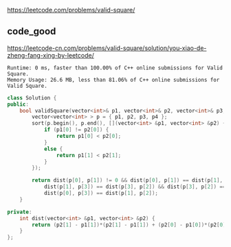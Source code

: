 
https://leetcode.com/problems/valid-square/

## code_good

https://leetcode-cn.com/problems/valid-square/solution/you-xiao-de-zheng-fang-xing-by-leetcode/

```
Runtime: 0 ms, faster than 100.00% of C++ online submissions for Valid Square.
Memory Usage: 26.6 MB, less than 81.06% of C++ online submissions for Valid Square.
```

```cpp
class Solution {
public:
    bool validSquare(vector<int>& p1, vector<int>& p2, vector<int>& p3, vector<int>& p4) {
        vector<vector<int> > p = { p1, p2, p3, p4 };
        sort(p.begin(), p.end(), [](vector<int> &p1, vector<int> &p2) { 
            if (p1[0] != p2[0]) {
                return p1[0] < p2[0];
            }
            else {
                return p1[1] < p2[1];
            }
        });

        return dist(p[0], p[1]) != 0 && dist(p[0], p[1]) == dist(p[1], p[3]) &&
            dist(p[1], p[3]) == dist(p[3], p[2]) && dist(p[3], p[2]) == dist(p[2], p[0]) &&
            dist(p[0], p[3]) == dist(p[1], p[2]);
    }

private:
    int dist(vector<int> &p1, vector<int> &p2) {
        return (p2[1] - p1[1])*(p2[1] - p1[1]) + (p2[0] - p1[0])*(p2[0] - p1[0]);
    }
};
```
